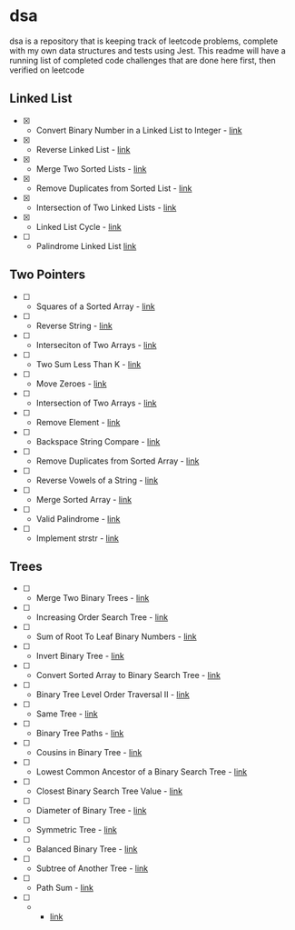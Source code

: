 # dsa

dsa is a repository that is keeping track of leetcode problems, complete with my own data structures and tests using Jest.  This readme will have a running list of completed code challenges that are done here first, then verified on leetcode

## Linked List

- [x] - Convert Binary Number in a Linked List to Integer - [link](https://leetcode.com/problems/convert-binary-number-in-a-linked-list-to-integer/)  
- [x] - Reverse Linked List - [link](https://leetcode.com/problems/reverse-linked-list/)  
- [x] - Merge Two Sorted Lists - [link](https://leetcode.com/problems/merge-two-sorted-lists/)  
- [x] - Remove Duplicates from Sorted List - [link](https://leetcode.com/problems/remove-duplicates-from-sorted-list/)  
- [x] - Intersection of Two Linked Lists - [link](https://leetcode.com/problems/intersection-of-two-linked-lists/)  
- [x] - Linked List Cycle - [link](https://leetcode.com/problems/linked-list-cycle/)  
- [ ] - Palindrome Linked List [link](https://leetcode.com/problems/palindrome-linked-list/)  


## Two Pointers

- [ ] - Squares of a Sorted Array - [link](https://leetcode.com/problems/squares-of-a-sorted-array/)  
- [ ] - Reverse String - [link](https://leetcode.com/problems/reverse-string/)  
- [ ] - Interseciton of Two Arrays - [link](https://leetcode.com/problems/intersection-of-two-arrays/)  
- [ ] - Two Sum Less Than K - [link](https://leetcode.com/problems/two-sum-less-than-k/)  
- [ ] - Move Zeroes - [link](https://leetcode.com/problems/move-zeroes/)  
- [ ] - Intersection of Two Arrays - [link](https://leetcode.com/problems/intersection-of-two-arrays-ii/)  
- [ ] - Remove Element - [link](https://leetcode.com/problems/remove-element/)  
- [ ] - Backspace String Compare - [link](https://leetcode.com/problems/backspace-string-compare/)  
- [ ] - Remove Duplicates from Sorted Array - [link](https://leetcode.com/problems/remove-duplicates-from-sorted-array/)  
- [ ] - Reverse Vowels of a String - [link](https://leetcode.com/problems/reverse-vowels-of-a-string/)  
- [ ] - Merge Sorted Array - [link](https://leetcode.com/problems/merge-sorted-array/)  
- [ ] - Valid Palindrome - [link](https://leetcode.com/problems/valid-palindrome/)  
- [ ] - Implement strstr - [link](https://leetcode.com/problems/implement-strstr/)  


## Trees

- [ ] - Merge Two Binary Trees - [link](https://leetcode.com/problems/merge-two-binary-trees/)
- [ ] - Increasing Order Search Tree - [link](https://leetcode.com/problems/increasing-order-search-tree/)
- [ ] - Sum of Root To Leaf Binary Numbers - [link](https://leetcode.com/problems/sum-of-root-to-leaf-binary-numbers/)
- [ ] - Invert Binary Tree - [link](https://leetcode.com/problems/invert-binary-tree/)
- [ ] - Convert Sorted Array to Binary Search Tree - [link](https://leetcode.com/problems/convert-sorted-array-to-binary-search-tree/)
- [ ] - Binary Tree Level Order Traversal II - [link](https://leetcode.com/problems/binary-tree-level-order-traversal-ii/)
- [ ] - Same Tree - [link](https://leetcode.com/problems/same-tree/)
- [ ] - Binary Tree Paths - [link](https://leetcode.com/problems/binary-tree-paths/)
- [ ] - Cousins in Binary Tree - [link](https://leetcode.com/problems/cousins-in-binary-tree/)
- [ ] - Lowest Common Ancestor of a Binary Search Tree - [link](https://leetcode.com/problems/lowest-common-ancestor-of-a-binary-search-tree/)
- [ ] - Closest Binary Search Tree Value - [link](https://leetcode.com/problems/closest-binary-search-tree-value/)
- [ ] - Diameter of Binary Tree - [link](https://leetcode.com/problems/diameter-of-binary-tree/)
- [ ] - Symmetric Tree - [link](https://leetcode.com/problems/symmetric-tree/)
- [ ] - Balanced Binary Tree - [link](https://leetcode.com/problems/balanced-binary-tree/)
- [ ] - Subtree of Another Tree - [link](https://leetcode.com/problems/subtree-of-another-tree/)
- [ ] - Path Sum - [link](https://leetcode.com/problems/path-sum/)

- [ ] - - [link]()

